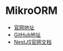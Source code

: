 # MikroORM
* [官网地址](https://mikro-orm.io/)
* [GitHub地址](https://github.com/mikro-orm/mikro-orm)
* [NestJS官网文档](https://docs.nestjs.com/recipes/mikroorm)
